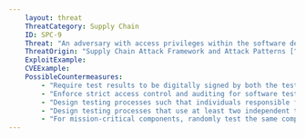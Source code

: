 ```yaml
---
    layout: threat
    ThreatCategory: Supply Chain
    ID: SPC-9
    Threat: "An adversary with access privileges within the software development environment and to associated tools, including the software unit/component test system and the software configuration management system, can hide malicious code in custom software."
    ThreatOrigin: "Supply Chain Attack Framework and Attack Patterns [^142]"
    ExploitExample:
    CVEExample:
    PossibleCountermeasures:
        - "Require test results to be digitally signed by both the testing component and a credential uniquely associated with the test operator to enforce non-repudiation"
        - "Enforce strict access control and auditing for software testing systems to enable effective auditing of tests"
        - "Design testing processes such that individuals responsible for testing do not know the destination of a tested component to prevent sabotage of a specific critical function, location, device, or organizational operation"
        - "Design testing processes that use at least two independent testers/processes/tools and compare test results for consistency"
        - "For mission-critical components, randomly test the same component multiple times using different testers/processes/tools and compare test results for consistency"
---
```

